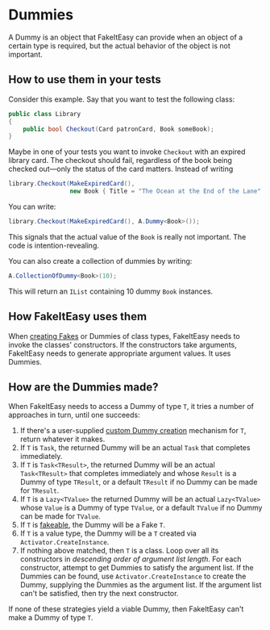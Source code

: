 # Dummies

A Dummy is an object that FakeItEasy can provide when an object of a
certain type is required, but the actual behavior of the object is not
important.

## How to use them in your tests

Consider this example. Say that you want to test the following class:

```csharp
public class Library
{
    public bool Checkout(Card patronCard, Book someBook);
}
```

Maybe in one of your tests you want to invoke `Checkout` with an
expired library card. The checkout should fail, regardless of the book
being checked out&mdash;only the status of the card matters. Instead
of writing

```csharp
library.Checkout(MakeExpiredCard(),
                 new Book { Title = "The Ocean at the End of the Lane" } );
```

You can write:

```csharp
library.Checkout(MakeExpiredCard(), A.Dummy<Book>());
```

This signals that the actual value of the `Book` is really not
important. The code is intention-revealing.

You can also create a collection of dummies by writing:

```csharp
A.CollectionOfDummy<Book>(10);
```

This will return an `IList` containing 10 dummy `Book` instances.

## How FakeItEasy uses them

When [creating Fakes](creating-fakes.md) or Dummies of class types,
FakeItEasy needs to invoke the classes' constructors. If the
constructors take arguments, FakeItEasy needs to generate appropriate
argument values. It uses Dummies.

## How are the Dummies made?

When FakeItEasy needs to access a Dummy of type `T`, it tries a number
of approaches in turn, until one succeeds:

1. If there's a user-supplied
  [custom Dummy creation](custom-dummy-creation.md) mechanism for `T`,
  return whatever it makes.
1. If `T` is `Task`, the returned Dummy will be an actual `Task` that
  completes immediately.
1. If `T` is `Task<TResult>`, the returned Dummy will be an actual
  `Task<TResult>` that completes immediately and whose
  `Result` is a Dummy of type `TResult`, or a default `TResult` if no
  Dummy can be made for `TResult`.
1. If `T` is a `Lazy<TValue>` the returned Dummy will be an actual
  `Lazy<TValue>` whose `Value` is a Dummy of type
  `TValue`, or a default `TValue` if no Dummy can be made
  for `TValue`.
1. If `T` is [fakeable](what-can-be-faked.md), the Dummy will be a
  Fake `T`.
1. If `T` is a value type, the Dummy will be a `T` created via
  `Activator.CreateInstance`.
1. If nothing above matched, then `T` is a class. Loop over all its constructors in _descending order of argument list length_.
  For each constructor, attempt to get Dummies to satisfy the argument
  list. If the Dummies can be found, use `Activator.CreateInstance` to
  create the Dummy, supplying the Dummies as the argument list. If the
  argument list can't be satisfied, then try the next constructor.

If none of these strategies yield a viable Dummy, then FakeItEasy
can't make a Dummy of type `T`.
